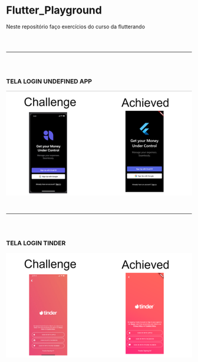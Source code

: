 # Flutter_Playground

Neste repositório faço exercícios do curso da flutterando

<div style="height: 2rem; diplay: block; width: 100%"></div>

<hr>

<div style="height: 2rem; diplay: block; width: 100%"></div>

### TELA LOGIN UNDEFINED APP

<img src="assets/app_comparation.png">


<div style="height: 2rem; diplay: block; width: 100%"></div>

<hr>

<div style="height: 2rem; diplay: block; width: 100%"></div>

### TELA LOGIN TINDER
<img src="assets/tinder_comparation.png">
